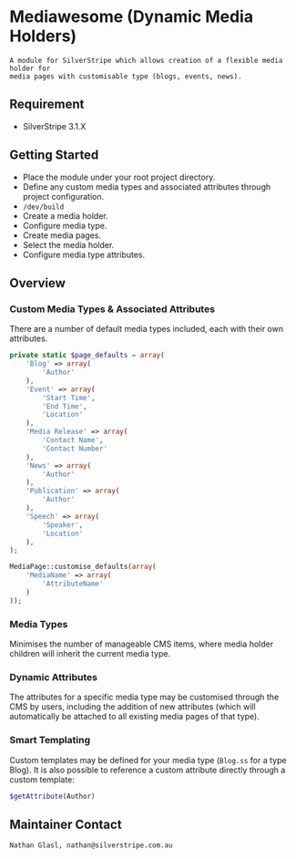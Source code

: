 # Mediawesome (Dynamic Media Holders)

	A module for SilverStripe which allows creation of a flexible media holder for
	media pages with customisable type (blogs, events, news).

## Requirement

* SilverStripe 3.1.X

## Getting Started

* Place the module under your root project directory.
* Define any custom media types and associated attributes through project configuration.
* `/dev/build`
* Create a media holder.
* Configure media type.
* Create media pages.
* Select the media holder.
* Configure media type attributes.

## Overview

### Custom Media Types & Associated Attributes

There are a number of default media types included, each with their own attributes.

```php
private static $page_defaults = array(
	'Blog' => array(
		'Author'
	),
	'Event' => array(
		'Start Time',
		'End Time',
		'Location'
	),
	'Media Release' => array(
		'Contact Name',
		'Contact Number'
	),
	'News' => array(
		'Author'
	),
	'Publication' => array(
		'Author'
	),
	'Speech' => array(
		'Speaker',
		'Location'
	),
);
```

```php
MediaPage::customise_defaults(array(
	'MediaName' => array(
		'AttributeName'
	)
));
```

### Media Types

Minimises the number of manageable CMS items, where media holder children will inherit the current media type.

### Dynamic Attributes

The attributes for a specific media type may be customised through the CMS by users, including the addition of new attributes (which will automatically be attached to all existing media pages of that type).

### Smart Templating

Custom templates may be defined for your media type (`Blog.ss` for a type Blog). It is also possible to reference a custom attribute directly through a custom template:

```php
$getAttribute(Author)
```

## Maintainer Contact

	Nathan Glasl, nathan@silverstripe.com.au
